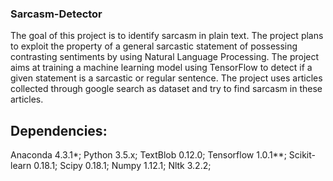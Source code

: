 ### Sarcasm-Detector
The goal of this project is to identify sarcasm in plain text. The project plans to exploit the property of a general sarcastic statement of possessing contrasting sentiments by using Natural Language Processing. The project aims at training a machine learning model using TensorFlow to detect if a given statement is a sarcastic or regular sentence. The project uses articles collected through google search as dataset and try to find sarcasm in these articles.

## Dependencies:
Anaconda 4.3.1*;
Python 3.5.x;
TextBlob 0.12.0;
Tensorflow 1.0.1**;
Scikit-learn 0.18.1;
Scipy 0.18.1;
Numpy 1.12.1;
Nltk 3.2.2;
